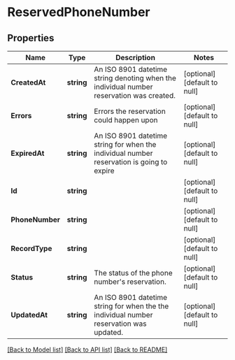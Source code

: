 # ReservedPhoneNumber

## Properties
Name | Type | Description | Notes
------------ | ------------- | ------------- | -------------
**CreatedAt** | **string** | An ISO 8901 datetime string denoting when the individual number reservation was created. | [optional] [default to null]
**Errors** | **string** | Errors the reservation could happen upon | [optional] [default to null]
**ExpiredAt** | **string** | An ISO 8901 datetime string for when the individual number reservation is going to expire | [optional] [default to null]
**Id** | **string** |  | [optional] [default to null]
**PhoneNumber** | **string** |  | [optional] [default to null]
**RecordType** | **string** |  | [optional] [default to null]
**Status** | **string** | The status of the phone number&#x27;s reservation. | [optional] [default to null]
**UpdatedAt** | **string** | An ISO 8901 datetime string for when the the individual number reservation was updated. | [optional] [default to null]

[[Back to Model list]](../README.md#documentation-for-models) [[Back to API list]](../README.md#documentation-for-api-endpoints) [[Back to README]](../README.md)

